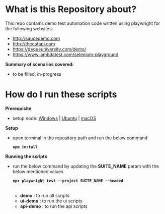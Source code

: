 # What is this Repository about?
This repo contains demo test automation code written using playwright for the following websites:
  - http://saucedemo.com
  - http://thecatapi.com
  - https://dequeuniversity.com/demo/
  - https://www.lambdatest.com/selenium-playground

**Summary of scenarios covered:**
- to be filled, in-progress

# How do I run these scripts
**Prerequisite**
- setup node: [Windows][1] | [Ubuntu][2] | [macOS][3]

**Setup**
- open terminal in the repository path and run the below command  

  **```npm install```**

**Running the scripts**
- run the below command by updating the **SUITE_NAME** param with the below mentioned values  

  **```npx playwright test --project SUITE_NAME --headed```**  
  <br>
  - **demo** : to run all scripts
  - **ui-demo** : to run the ui scripts
  - **api-demo** : to run the api scripts  




[1]:https://www.geeksforgeeks.org/install-node-js-on-windows/
[2]:https://www.geeksforgeeks.org/installation-of-node-js-on-linux/
[3]:https://www.geeksforgeeks.org/how-to-install-nodejs-on-macos/
